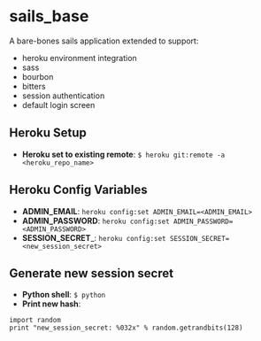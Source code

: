 # sails_base
A bare-bones sails application extended to support:
* heroku environment integration
* sass
* bourbon
* bitters
* session authentication
* default login screen

## Heroku Setup
* __Heroku set to existing remote__: ```$ heroku git:remote -a <heroku_repo_name>```

## Heroku Config Variables
* __ADMIN_EMAIL__: ```heroku config:set ADMIN_EMAIL=<ADMIN_EMAIL>```
* __ADMIN_PASSWORD__: ```heroku config:set ADMIN_PASSWORD=<ADMIN_PASSWORD>```
* __SESSION_SECRET___: ```heroku config:set SESSION_SECRET=<new_session_secret>```

## Generate new session secret
* __Python shell__: ```$ python```
* __Print new hash__:

```
import random
print "new_session_secret: %032x" % random.getrandbits(128)
```
